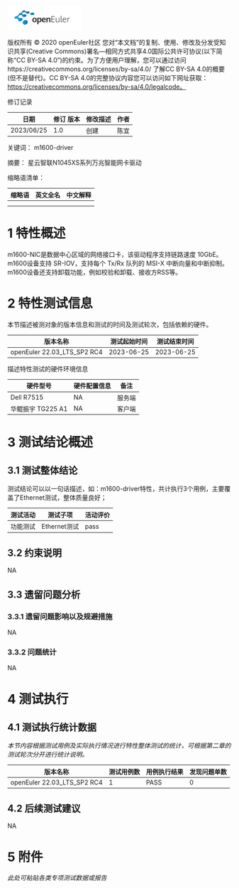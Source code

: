 ![avatar](../../images/openEuler.png)


版权所有 © 2020  openEuler社区
 您对“本文档”的复制、使用、修改及分发受知识共享(Creative Commons)署名—相同方式共享4.0国际公共许可协议(以下简称“CC BY-SA 4.0”)的约束。为了方便用户理解，您可以通过访问https://creativecommons.org/licenses/by-sa/4.0/ 了解CC BY-SA 4.0的概要 (但不是替代)。CC BY-SA 4.0的完整协议内容您可以访问如下网址获取：https://creativecommons.org/licenses/by-sa/4.0/legalcode。

修订记录

| 日期 | 修订   版本 | 修改描述 | 作者 |
| ---- | ----------- | -------- | ---- |
| 2023/06/25 | 1.0 | 创建 | 陈宜 |

 关键词： m1600-driver

 

摘要： 
星云智联N1045XS系列万兆智能网卡驱动


缩略语清单：

| 缩略语 | 英文全名 | 中文解释 |
| ------ | -------- | -------- |
|        |          |          |
|        |          |          |

# 1     特性概述

m1600-NIC是数据中心区域的网络接口卡，该驱动程序支持链路速度 10GbE。
m1600设备支持 SR-IOV，支持每个 Tx/Rx 队列的 MSI-X 中断向量和中断抑制。
m1600设备还支持卸载功能，例如校验和卸载、接收方RSS等。

# 2     特性测试信息

本节描述被测对象的版本信息和测试的时间及测试轮次，包括依赖的硬件。

| 版本名称 | 测试起始时间 | 测试结束时间 |
| -------- | ------------ | ------------ |
|  openEuler 22.03_LTS_SP2 RC4        | 2023-06-25             | 2023-06-25             |

描述特性测试的硬件环境信息

| 硬件型号 | 硬件配置信息 | 备注 |
| -------- | ------------ | ---- |
| Dell R7515         |  NA            |   服务端   |
| 华鲲振宇 TG225 A1  |  NA            |   客户端   |

# 3     测试结论概述

## 3.1   测试整体结论

测试结论可以以一句话描述，如：m1600-driver特性，共计执行3个用例，主要覆盖了Ethernet测试，整体质量良好；

| 测试活动 | 测试子项 | 活动评价 |
| -------- | -------- | ---------|
| 功能测试 | Ethernet测试 | pass |

## 3.2   约束说明

NA

## 3.3   遗留问题分析

### 3.3.1 遗留问题影响以及规避措施

NA

### 3.3.2 问题统计

NA

# 4     测试执行

## 4.1   测试执行统计数据

*本节内容根据测试用例及实际执行情况进行特性整体测试的统计，可根据第二章的测试轮次分开进行统计说明。*

| 版本名称 | 测试用例数 | 用例执行结果 | 发现问题单数 |
| -------- | ---------- | ------------ | ------------ |
| openEuler 22.03_LTS_SP2 RC4 |   1         |  PASS      |    0          |


## 4.2   后续测试建议

NA

# 5     附件

*此处可粘贴各类专项测试数据或报告*

 



 

 
